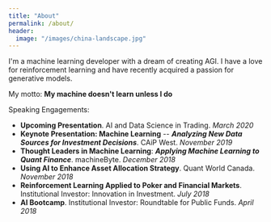 ```yaml
---
title: "About"
permalink: /about/
header:
  image: "/images/china-landscape.jpg"
---
```


I'm a machine learning developer with a dream of creating AGI. I have a love for reinforcement learning and have recently acquired a passion for generative models.

My motto: **My machine doesn't learn unless I do**

Speaking Engagements:

* **Upcoming Presentation**. AI and Data Science in Trading. *March 2020*
* **Keynote Presentation: Machine Learning** -- ***Analyzing New Data Sources for Investment Decisions***. CAiP West. *November 2019*
* **Thought Leaders in Machine Learning**: ***Applying Machine Learning to Quant Finance***. machineByte. *December 2018*
* **Using AI to Enhance Asset Allocation Strategy**. Quant World Canada. *November 2018*
* **Reinforcement Learning Applied to Poker and Financial Markets**. Institutional Investor:
Innovation in Investment. *July 2018*
* **AI Bootcamp**. Institutional Investor: Roundtable for Public Funds. *April 2018*
